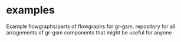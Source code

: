 # examples
Example flowgraphs/parts of flowgraphs for gr-gsm, repository for all arragements of gr-gsm components that might be useful for anyone
